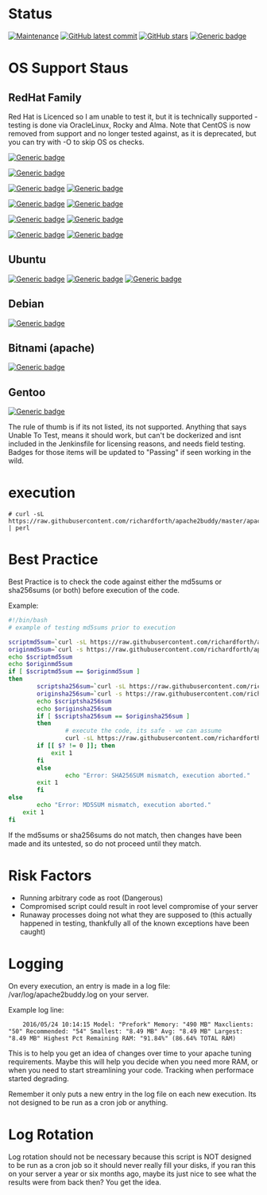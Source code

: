 # Status
[![Maintenance](https://img.shields.io/badge/Maintained%3F-yes-green.svg)](https://GitHub.com/richardforth/apache2buddy/graphs/commit-activity) [![GitHub latest commit](https://badgen.net/github/last-commit/richardforth/apache2buddy)](https://GitHub.com/richardforth/apache2buddy/commit/) [![GitHub stars](https://badgen.net/github/stars/richardforth/apache2buddy)](https://GitHub.com/richardforth/apache2buddy/stargazers/) [![Generic badge](https://img.shields.io/badge/Tests-Passing-green.svg)](https://shields.io/)

# OS Support Staus

## RedHat Family

Red Hat is Licenced so I am unable to test it, but it is technically supported -  testing is done via OracleLinux, Rocky and Alma.
Note that CentOS is now removed from support and no longer tested against, as it is deprecated, but you  can try with -O to skip OS os checks.

 [![Generic badge](https://img.shields.io/badge/RHEL-Unable%20To%20Test-red.svg)](https://shields.io/)

 [![Generic badge](https://img.shields.io/badge/Centos-Removed-red.svg)](https://shields.io/)

 [![Generic badge](https://img.shields.io/badge/Oracle%20Linux%208-Passing-green.svg)](https://shields.io/)
 [![Generic badge](https://img.shields.io/badge/Oracle%20Linux%209-Passing-green.svg)](https://shields.io/)

 [![Generic badge](https://img.shields.io/badge/Rocky%20Linux%208-Passing-green.svg)](https://shields.io/)
 [![Generic badge](https://img.shields.io/badge/Rocky%20Linux%209-Passing-green.svg)](https://shields.io/)

 [![Generic badge](https://img.shields.io/badge/AlmaLinux%208-Passing-green.svg)](https://shields.io/)
 [![Generic badge](https://img.shields.io/badge/AlmaLinux%209-Passing-green.svg)](https://shields.io/)

 [![Generic badge](https://img.shields.io/badge/AmazonLinux%202-Passing-green.svg)](https://shields.io/)
 [![Generic badge](https://img.shields.io/badge/AmazonLinux%202023-Passing-green.svg)](https://shields.io/)

## Ubuntu

[![Generic badge](https://img.shields.io/badge/Ubuntu%2018.04-Passing-green.svg)](https://shields.io/) [![Generic badge](https://img.shields.io/badge/Ubuntu%2020.04-Passing-green.svg)](https://shields.io/) [![Generic badge](https://img.shields.io/badge/Ubuntu%2022.04-Passing-green.svg)](https://shields.io/)

## Debian

[![Generic badge](https://img.shields.io/badge/Debian%2012-Passing-green.svg)](https://shields.io/)

## Bitnami (apache)

[![Generic badge](https://img.shields.io/badge/Bitnami%20apache-Passing-green.svg)](https://shields.io/)

## Gentoo

[![Generic badge](https://img.shields.io/badge/Gentoo-Works%20with%20dash%20O%20Option-yellow.svg)](https://shields.io/)


The rule of thumb is if its not listed, its not supported.
Anything that says Unable To Test, means it  should work, but can't be dockerized and isnt included in the Jenkinsfile for licensing reasons, and needs field testing. Badges for those items will be updated to "Passing" if seen working in the wild.

# execution

	# curl -sL https://raw.githubusercontent.com/richardforth/apache2buddy/master/apache2buddy.pl | perl


# Best Practice
        
Best Practice is to check the code against either the md5sums or sha256sums (or both) before execution of the code.

Example:

```bash
#!/bin/bash
# example of testing md5sums prior to execution

scriptmd5sum=`curl -sL https://raw.githubusercontent.com/richardforth/apache2buddy/master/apache2buddy.pl | md5sum | cut -d " " -f1`
originmd5sum=`curl -s https://raw.githubusercontent.com/richardforth/apache2buddy/master/md5sums.txt | cut -d " " -f1`
echo $scriptmd5sum
echo $originmd5sum
if [ $scriptmd5sum == $originmd5sum ]
then
        scriptsha256sum=`curl -sL https://raw.githubusercontent.com/richardforth/apache2buddy/master/apache2buddy.pl | sha256sum | cut -d " " -f1`
        originsha256sum=`curl -s https://raw.githubusercontent.com/richardforth/apache2buddy/master/sha256sums.txt | cut -d " " -f1`
        echo $scriptsha256sum
        echo $originsha256sum
        if [ $scriptsha256sum == $originsha256sum ]
        then
                # execute the code, its safe - we can assume
                curl -sL https://raw.githubusercontent.com/richardforth/apache2buddy/master/apache2buddy.pl | perl
		if [[ $? != 0 ]]; then
			exit 1
		fi
        else
                echo "Error: SHA256SUM mismatch, execution aborted."
		exit 1
        fi
else
        echo "Error: MD5SUM mismatch, execution aborted."
	exit 1
fi
```

If the md5sums or sha256sums do not match, then changes have been made and its untested, so do not proceed until they match.

# Risk Factors

- Running arbitrary code as root (Dangerous)
- Compromised script could result in root level compromise of your server
- Runaway processes doing not what they are supposed to (this actually happened in testing, thankfully all of the known exceptions have been caught)


# Logging

On every execution, an entry is made in a log file: /var/log/apache2buddy.log on your server.

Example log line:

        2016/05/24 10:14:15 Model: "Prefork" Memory: "490 MB" Maxclients: "50" Recommended: "54" Smallest: "8.49 MB" Avg: "8.49 MB" Largest: "8.49 MB" Highest Pct Remaining RAM: "91.84%" (86.64% TOTAL RAM)


This is to help you get an idea of changes over time to your apache tuning requirements. Maybe this will help you decide when you need more RAM, or when you need to start streamlining your code. Tracking when performace started degrading.

Remember it only puts a new entry in the log file on each new execution. Its not designed to be run as a cron job or anything.

# Log Rotation

Log rotation should not be necessary because this script is NOT designed to be run as a cron job so it should never really fill your disks, if you ran this on your server a year or six months ago, maybe its just nice to see what the results were from back then? You get the idea.

